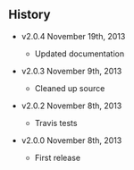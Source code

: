 ## History

- v2.0.4 November 19th, 2013
  - Updated documentation

- v2.0.3 November 9th, 2013
  - Cleaned up source

- v2.0.2 November 8th, 2013
  - Travis tests

- v2.0.0 November 8th, 2013
  - First release

